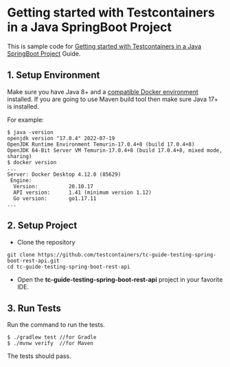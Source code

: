 # Getting started with Testcontainers in a Java SpringBoot Project

This is sample code for [Getting started with Testcontainers in a Java SpringBoot Project](https://testcontainers.com/guides/testing-spring-boot-rest-api-using-testcontainers) Guide.

## 1. Setup Environment
Make sure you have Java 8+ and a [compatible Docker environment](https://www.testcontainers.org/supported_docker_environment/) installed.
If you are going to use Maven build tool then make sure Java 17+ is installed.

For example:

```shell
$ java -version
openjdk version "17.0.4" 2022-07-19
OpenJDK Runtime Environment Temurin-17.0.4+8 (build 17.0.4+8)
OpenJDK 64-Bit Server VM Temurin-17.0.4+8 (build 17.0.4+8, mixed mode, sharing)
$ docker version
...
Server: Docker Desktop 4.12.0 (85629)
 Engine:
  Version:          20.10.17
  API version:      1.41 (minimum version 1.12)
  Go version:       go1.17.11
...
```

## 2. Setup Project

* Clone the repository

```shell
git clone https://github.com/testcontainers/tc-guide-testing-spring-boot-rest-api.git
cd tc-guide-testing-spring-boot-rest-api
```

* Open the **tc-guide-testing-spring-boot-rest-api** project in your favorite IDE.

## 3. Run Tests

Run the command to run the tests.

```shell
$ ./gradlew test //for Gradle
$ ./mvnw verify  //for Maven
```

The tests should pass.
